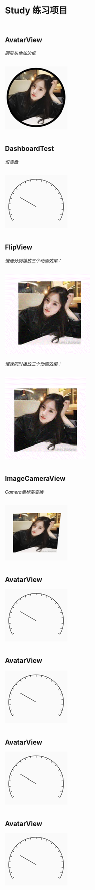 # Study 练习项目 <br/><br/>

## AvatarView
###### 圆形头像加边框
<img src="https://raw.githubusercontent.com/xqgdmg/Study/master/img/a.PNG" width="200" alt="图片描述文字"/>
<br/><br/>

## DashboardTest
###### 仪表盘
<img src="https://raw.githubusercontent.com/xqgdmg/Study/master/img/da.PNG" width="200" alt="图片描述文字"/>
<br/><br/>

## FlipView
###### 慢速分别播放三个动画效果：
<img src="https://raw.githubusercontent.com/xqgdmg/Study/master/img/flip.gif" alt="图片描述文字"/>
<br/>

###### 慢速同时播放三个动画效果：
<img src="https://raw.githubusercontent.com/xqgdmg/Study/master/img/flip2.gif" alt="图片描述文字"/>
<br/><br/>

## ImageCameraView
###### Camera坐标系变换
<img src="https://raw.githubusercontent.com/xqgdmg/Study/master/img/ca.PNG" width="200" alt="图片描述文字"/>
<br/><br/>

## AvatarView
<img src="https://raw.githubusercontent.com/xqgdmg/Study/master/img/da.PNG" width="200" alt="图片描述文字"/>
<br/><br/>

## AvatarView
<img src="https://raw.githubusercontent.com/xqgdmg/Study/master/img/da.PNG" width="200" alt="图片描述文字"/>
<br/><br/>

## AvatarView
<img src="https://raw.githubusercontent.com/xqgdmg/Study/master/img/da.PNG" width="200" alt="图片描述文字"/>
<br/><br/>

## AvatarView
<img src="https://raw.githubusercontent.com/xqgdmg/Study/master/img/da.PNG" width="200" alt="图片描述文字"/>
<br/><br/>




